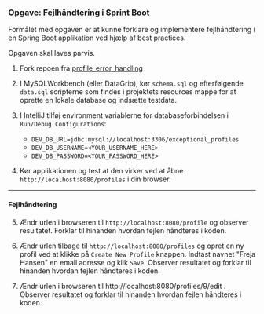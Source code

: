 ### Opgave: Fejlhåndtering i Sprint Boot

Formålet med opgaven er at kunne forklare og implementere fejlhåndtering 
i en Spring Boot applikation ved hjælp af best practices.

Opgaven skal laves parvis.


1. Fork repoen fra [profile_error_handling](https://github.com/EK-DATA-2SEM-PROGSYSTEK/profile-error-handling.git)

2. I MySQLWorkbench (eller DataGrip), kør `schema.sql` og efterfølgende `data.sql` scripterne 
som findes i projektets resources mappe for at oprette en lokale database og indsætte testdata.

3. I IntelliJ tilføj environment variablerne for databaseforbindelsen i `Run/Debug Configurations`:
   - `DEV_DB_URL=jdbc:mysql://localhost:3306/exceptional_profiles`
   - `DEV_DB_USERNAME=<YOUR_USERNAME_HERE>`
   - `DEV_DB_PASSWORD=<YOUR_PASSWORD_HERE>`

4. Kør applikationen og test at den virker ved at åbne `http://localhost:8080/profiles` i din browser.

---

#### Fejlhåndtering

5. Ændr urlen i browseren til `http://localhost:8080/profile` og observer resultatet. Forklar til hinanden hvordan fejlen
håndteres i koden.

6. Ændr urlen tilbage til `http://localhost:8080/profiles` og opret en ny profil ved at klikke på `Create New Profile` knappen.
Indtast navnet "Freja Hansen" en email adresse og klik `Save`. Observer resultatet og forklar til hinanden hvordan fejlen
håndteres i koden.

7. Ændr urlen i browseren til http://localhost:8080/profiles/9/edit . Observer resultatet og forklar til hinanden hvordan fejlen
   håndteres i koden.


